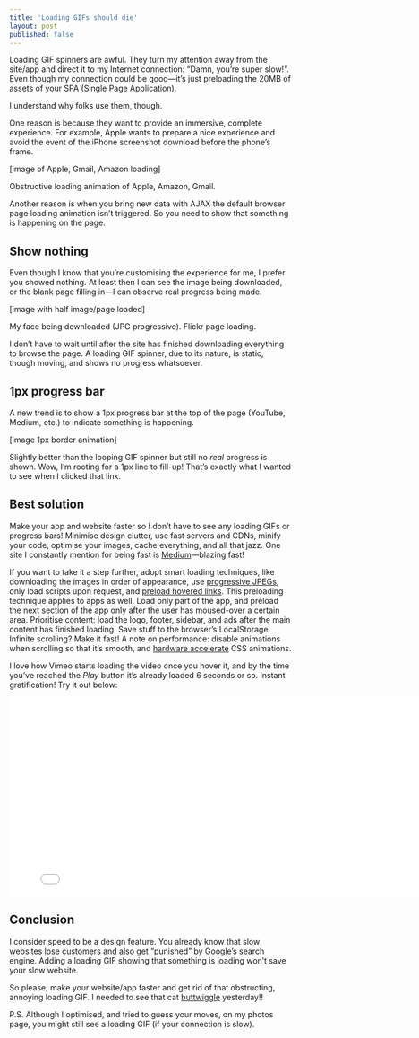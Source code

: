 ```yaml
---
title: 'Loading GIFs should die'
layout: post
published: false
---
```


Loading GIF spinners are awful. They turn my attention away from the site/app and direct it to my Internet connection: “Damn, you’re super slow!”. Even though my connection could be good—it’s just preloading the 20MB of assets of your SPA (Single Page Application).

I understand why folks use them, though.

One reason is because they want to provide an immersive, complete experience. For example, Apple wants to prepare a nice experience and avoid the event of the iPhone screenshot download before the phone’s frame.

[image of Apple, Gmail, Amazon loading]
<figcaption>Obstructive loading animation of Apple, Amazon, Gmail.</figcaption>

Another reason is when you bring new data with AJAX the default browser page loading animation isn’t triggered. So you need to show that something is happening on the page.

## Show nothing
Even though I know that you’re customising the experience for me, I prefer you showed nothing. At least then I can see the image being downloaded, or the blank page filling in—I can observe real progress being made.

[image with half image/page loaded]
<figcaption>My face being downloaded (JPG progressive). Flickr page loading.</figcaption>

I don’t have to wait until after the site has finished downloading everything to browse the page. A loading GIF spinner, due to its nature, is static, though moving, and shows no progress whatsoever.

## 1px progress bar
A new trend is to show a 1px progress bar at the top of the page (YouTube, Medium, etc.) to indicate something is happening.

[image 1px border animation]

Slightly better than the looping GIF spinner but still no *real* progress is shown. Wow, I’m rooting for a 1px line to fill-up! That’s exactly what I wanted to see when I clicked that link.

## Best solution
Make your app and website faster so I don’t have to see any loading GIFs or progress bars! Minimise design clutter, use fast servers and CDNs, minify your code, optimise your images, cache everything, and all that jazz. One site I constantly mention for being fast is [Medium](http://medium.com)—blazing fast!

If you want to take it a step further, adopt smart loading techniques, like downloading the images in order of appearance, use [progressive JPEGs](http://blog.patrickmeenan.com/2013/06/progressive-jpegs-ftw.html), only load scripts upon request, and [preload hovered links](http://instantclick.io/). This preloading technique applies to apps as well. Load only part of the app, and preload the next section of the app only after the user has moused-over a certain area. Prioritise content: load the logo, footer, sidebar, and ads after the main content has finished loading. Save stuff to the browser’s LocalStorage. Infinite scrolling? Make it fast! A note on performance: disable animations when scrolling so that it’s smooth, and [hardware accelerate](http://blog.teamtreehouse.com/increase-your-sites-performance-with-hardware-accelerated-css) CSS animations.

I love how Vimeo starts loading the video once you hover it, and by the time you’ve reached the *Play* button it’s already loaded 6 seconds or so. Instant gratification! Try it out below:

<iframe src="//player.vimeo.com/video/36277251?byline=0&amp;portrait=0" width="800" height="355" frameborder="0" webkitallowfullscreen mozallowfullscreen allowfullscreen></iframe>

## Conclusion
I consider speed to be a design feature. You already know that slow websites lose customers and also get “punished” by Google’s search engine. Adding a loading GIF showing that something is loading won’t save your slow website.

So please, make your website/app faster and get rid of that obstructing, annoying loading GIF. I needed to see that cat [buttwiggle](http://imgur.com/gallery/xBrHq) yesterday!!

P.S. Although I optimised, and tried to guess your moves, on my photos page, you might still see a loading GIF (if your connection is slow).